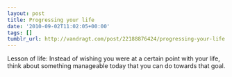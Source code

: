 ```yaml
---
layout: post
title: Progressing your life
date: '2010-09-02T11:02:05+00:00'
tags: []
tumblr_url: http://vandragt.com/post/22188876424/progressing-your-life
---
```

Lesson of life: Instead of wishing you were at a certain point with your life, think about something manageable today that you can do towards that goal.
